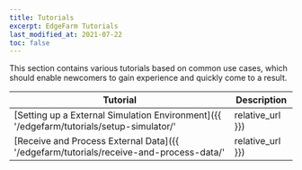 ```yaml
---
title: Tutorials
excerpt: EdgeFarm Tutorials
last_modified_at: 2021-07-22
toc: false
---
```


This section contains various tutorials based on common use cases, which should enable newcomers to gain experience and quickly come to a result.

| Tutorial                                                                                 | Description      |
| ---------------------------------------------------------------------------------------- | ---------------- |
| [Setting up a External Simulation Environment]({{ '/edgefarm/tutorials/setup-simulator/' | relative_url }}) | Simulate a train to provide data to the edge device without the need of real sensors                                      |
| [Receive and Process External Data]({{ '/edgefarm/tutorials/receive-and-process-data/'   | relative_url }}) | Simple example of receiving data from an external device and transferring the data to the cloud using the train simulator |
